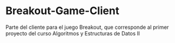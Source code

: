 # Breakout-Game-Client
 Parte del cliente para el juego Breakout, que corresponde al primer proyecto del curso Algoritmos y Estructuras de Datos II 
